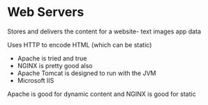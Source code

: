 # Web Servers

Stores and delivers the content for a website- text images app data

Uses HTTP to encode HTML (which can be static) 
 
- Apache is tried and true
- NGINX is pretty good also
- Apache Tomcat is designed to run with the JVM
- Microsoft IIS

Apache is good for dynamic content and NGINX is good for static



